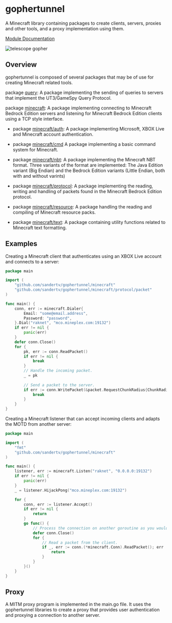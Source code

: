 # gophertunnel
A Minecraft library containing packages to create clients, servers, proxies and other tools, and a proxy implementation using them.

[Module Documentation](https://pkg.go.dev/mod/github.com/sandertv/gophertunnel)

![telescope gopher](https://github.com/Sandertv/gophertunnel/blob/master/gophertunnel_telescope_coloured.png)

## Overview
gophertunnel is composed of several packages that may be of use for creating Minecraft related tools.

package [query](https://pkg.go.dev/github.com/sandertv/gophertunnel/query?tab=doc): A package implementing the sending of queries
to servers that implement the UT3/GameSpy Query Protocol.

package [minecraft](https://pkg.go.dev/github.com/sandertv/gophertunnel/minecraft?tab=doc): A package implementing connecting
to Minecraft Bedrock Edition servers and listening for Minecraft Bedrock Edition clients using a TCP style interface.

* package [minecraft/auth](https://pkg.go.dev/github.com/sandertv/gophertunnel/minecraft/auth?tab=doc): A package implementing
Microsoft, XBOX Live and Minecraft account authentication.

* package [minecraft/cmd](https://pkg.go.dev/github.com/sandertv/gophertunnel/minecraft/cmd?tab=doc) A package implementing a
basic command system for Minecraft.

* package [minecraft/nbt](https://pkg.go.dev/github.com/sandertv/gophertunnel/minecraft/nbt?tab=doc): A package implementing the
Minecraft NBT format. Three variants of the format are implemented: The Java Edition variant (Big Endian) and
the Bedrock Edition variants (Little Endian, both with and without varints)

* package [minecraft/protocol](https://pkg.go.dev/github.com/sandertv/gophertunnel/minecraft/protocol?tab=doc): A package
implementing the reading, writing and handling of packets found in the Minecraft Bedrock Edition protocol.

* package [minecraft/resource](https://pkg.go.dev/github.com/sandertv/gophertunnel/minecraft/resource?tab=doc): A package handling
the reading and compiling of Minecraft resource packs.

* package [minecraft/text](https://pkg.go.dev/github.com/sandertv/gophertunnel/minecraft/text?tab=doc): A package containing utility
functions related to Minecraft text formatting.

## Examples
Creating a Minecraft client that authenticates using an XBOX Live account and connects to a server:
```go
package main

import (
	"github.com/sandertv/gophertunnel/minecraft"
	"github.com/sandertv/gophertunnel/minecraft/protocol/packet"
)

func main() {
    conn, err := minecraft.Dialer{
        Email: "some@email.address",
        Password: "password",
    }.Dial("raknet", "mco.mineplex.com:19132")
    if err != nil {
        panic(err)
    }
    defer conn.Close()
    for {
    	pk, err := conn.ReadPacket()
    	if err != nil {
    		break
    	}
    	// Handle the incoming packet.
    	_ = pk
    	
    	// Send a packet to the server.
    	if err := conn.WritePacket(&packet.RequestChunkRadius{ChunkRadius: 32}); err != nil {
    		break
    	}
    }
}
```

Creating a Minecraft listener that can accept incoming clients and adapts the MOTD from another server:
```go
package main

import (
	"fmt"
	"github.com/sandertv/gophertunnel/minecraft"
)

func main() {
	listener, err := minecraft.Listen("raknet", "0.0.0.0:19132")
	if err != nil {
		panic(err)
	}
	_ = listener.HijackPong("mco.mineplex.com:19132")

	for {
		conn, err := listener.Accept()
		if err != nil {
			return
		}
		go func() {
			// Process the connection on another goroutine as you would with TCP connections.
			defer conn.Close()
			for {
				// Read a packet from the client.
				if _, err := conn.(*minecraft.Conn).ReadPacket(); err != nil {
					return
				}
			}
		}()
	}
}
```

## Proxy
A MITM proxy program is implemented in the main.go file. It uses the gophertunnel libraries to create a proxy
that provides user authentication and proxying a connection to another server.